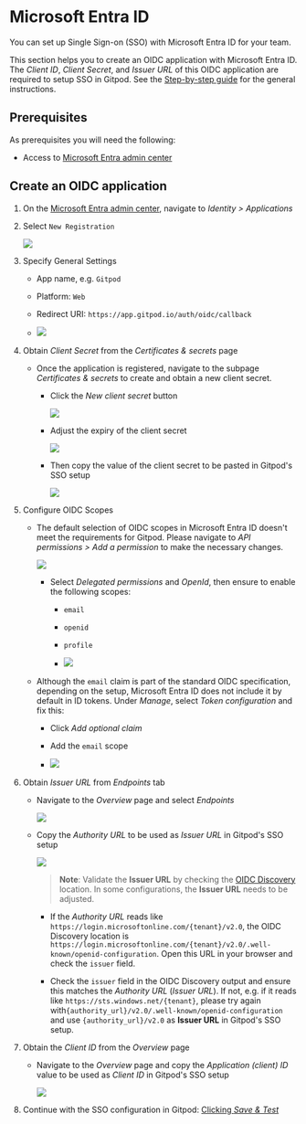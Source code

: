 # Microsoft Entra ID

You can set up Single Sign-on (SSO) with Microsoft Entra ID for your team.

This section helps you to create an OIDC application with Microsoft Entra ID. The *Client ID*, *Client Secret*, and *Issuer URL* of this OIDC application are required to setup SSO in Gitpod. See the [Step-by-step guide](/flex/sso#step-by-step-guide-to-set-up-sso) for the general instructions.

## Prerequisites

As prerequisites you will need the following:

* Access to [Microsoft Entra admin center](https://entra.microsoft.com/)

## Create an OIDC application

1. On the [Microsoft Entra admin center](https://entra.microsoft.com/), navigate to *Identity > Applications*

2. Select `New Registration`

   <Frame caption="New Registration">
     <img src="https://www.gitpod.io/images/docs/flex/organizations/sso/entra-1-new-app.png" />
   </Frame>

3. Specify General Settings

   * App name, e.g. `Gitpod`

   * Platform: `Web`

   * Redirect URI: `https://app.gitpod.io/auth/oidc/callback`

   * <Frame caption="Register Application">
       <img src="https://www.gitpod.io/images/docs/flex/organizations/sso/entra-2-register-app.png" />
     </Frame>

4. Obtain *Client Secret* from the *Certificates & secrets* page

   * Once the application is registered, navigate to the subpage *Certificates & secrets* to create and obtain a new client secret.

     * Click the *New client secret* button
       <Frame caption="New client secret">
         <img src="https://www.gitpod.io/images/docs/flex/organizations/sso/entra-3-client-secret.png" />
       </Frame>

     * Adjust the expiry of the client secret
       <Frame caption="Client secret expiry">
         <img src="https://www.gitpod.io/images/docs/flex/organizations/sso/entra-4-client-secret-expires.png" />
       </Frame>

     * Then copy the value of the client secret to be pasted in Gitpod's SSO setup
       <Frame caption="Client secret expiry">
         <img src="https://www.gitpod.io/images/docs/flex/organizations/sso/entra-5-client-secret-copy.png" />
       </Frame>

5. Configure OIDC Scopes

   * The default selection of OIDC scopes in Microsoft Entra ID doesn't meet the requirements for Gitpod. Please navigate to *API permissions > Add a permission* to make the necessary changes.

     <Frame caption="Add a permission">
       <img src="https://www.gitpod.io/images/docs/flex/organizations/sso/entra-7-permissions-openid.png" />
     </Frame>

     * Select *Delegated permissions* and *OpenId*, then ensure to enable the following scopes:

       * `email`

       * `openid`

       * `profile`

       * <Frame caption="OpenID Scopes">
           <img src="https://www.gitpod.io/images/docs/flex/organizations/sso/entra-6-permissions.png" />
         </Frame>

   * Although the `email` claim is part of the standard OIDC specification, depending on the setup, Microsoft Entra ID does not include it by default in ID tokens. Under *Manage*, select *Token configuration* and fix this:

     * Click *Add optional claim*

     * Add the `email` scope

     * <Frame caption="Add email scope">
         <img src="https://www.gitpod.io/images/docs/flex/organizations/sso/entra-10-id-email-claim.png" />
       </Frame>

6. Obtain *Issuer URL* from *Endpoints* tab

   * Navigate to the *Overview* page and select *Endpoints*

     <Frame caption="Endpoints tag">
       <img src="https://www.gitpod.io/images/docs/flex/organizations/sso/entra-8-endpoints-tab.png" />
     </Frame>

   * Copy the *Authority URL* to be used as *Issuer URL* in Gitpod's SSO setup

     <Frame caption="Endpoints tag">
       <img src="https://www.gitpod.io/images/docs/flex/organizations/sso/entra-8-endpoints-tab-issuer.png" />
     </Frame>

     > **Note**: Validate the **Issuer URL** by checking the [OIDC Discovery](https://learn.microsoft.com/en-us/entra/identity-platform/v2-protocols-oidc#find-your-apps-openid-configuration-document-uri) location. In some configurations, the **Issuer URL** needs to be adjusted.

     * If the *Authority URL* reads like `https://login.microsoftonline.com/{tenant}/v2.0`, the OIDC Discovery location is `https://login.microsoftonline.com/{tenant}/v2.0/.well-known/openid-configuration`. Open this URL in your browser and check the `issuer` field.

     * Check the `issuer` field in the OIDC Discovery output and ensure this matches the *Authority URL* (*Issuer URL*).
       If not, e.g. if it reads like `https://sts.windows.net/{tenant}`, please try again with`{authority_url}/v2.0/.well-known/openid-configuration` and use `{authority_url}/v2.0` as **Issuer URL** in Gitpod's SSO setup.

7. Obtain the *Client ID* from the *Overview* page

   * Navigate to the *Overview* page and copy the *Application (client) ID* value to be used as *Client ID* in Gitpod's SSO setup

     <Frame caption="Client ID">
       <img src="https://www.gitpod.io/images/docs/flex/organizations/sso/entra-9-client-id.png" />
     </Frame>

8. Continue with the SSO configuration in Gitpod: [Clicking *Save & Test*](/flex/sso#3-save-and-test-the-configuration)
